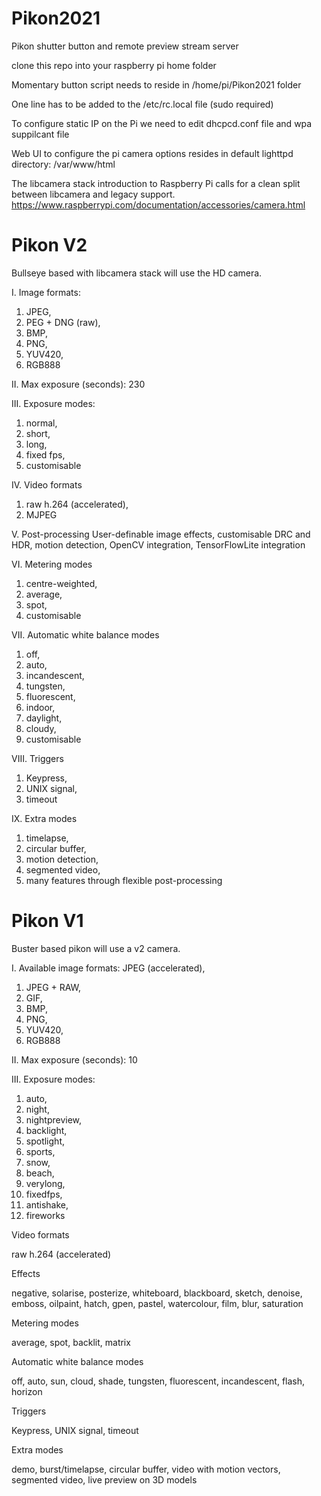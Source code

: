 # Pikon2021
Pikon shutter button and remote preview stream server 

clone this repo into your raspberry pi home folder

Momentary button script needs to reside in /home/pi/Pikon2021 folder

One line has to be added to the /etc/rc.local file (sudo required)

To configure static IP on the Pi we need to edit dhcpcd.conf file and wpa suppilcant file

Web UI to configure the pi camera options resides in default lighttpd directory: /var/www/html


The libcamera stack introduction to Raspberry Pi calls for a clean split between libcamera and legacy support.
https://www.raspberrypi.com/documentation/accessories/camera.html

# Pikon V2
Bullseye based with libcamera stack will use the HD camera.

I. Image formats:
1. JPEG,
2. PEG + DNG (raw), 
3. BMP, 
4. PNG, 
5. YUV420, 
6. RGB888

II. Max exposure (seconds): 230

III. Exposure modes:
1. normal, 
2. short, 
3. long, 
4. fixed fps, 
5. customisable

IV. Video formats
1. raw h.264 (accelerated), 
2. MJPEG

V. Post-processing
User-definable image effects, 
customisable DRC and HDR, 
motion detection, 
OpenCV integration, 
TensorFlowLite integration

VI. Metering modes
1. centre-weighted, 
2. average, 
3. spot, 
4. customisable

VII. Automatic white balance modes
1. off, 
2. auto, 
3. incandescent, 
4. tungsten, 
5. fluorescent, 
6. indoor, 
7. daylight, 
8. cloudy, 
9. customisable

VIII. Triggers
1. Keypress, 
2. UNIX signal, 
3. timeout

IX. Extra modes
1. timelapse, 
2. circular buffer, 
3. motion detection, 
4. segmented video, 
5. many features through flexible post-processing






# Pikon V1
Buster based pikon will use a v2 camera.

I. Available image formats:
JPEG (accelerated), 
1. JPEG + RAW, 
2. GIF, 
3. BMP, 
4. PNG, 
5. YUV420,
6. RGB888

II. Max exposure (seconds): 10

III. Exposure modes:
1. auto, 
2. night, 
3. nightpreview, 
4. backlight, 
5. spotlight, 
6. sports, 
7. snow, 
8. beach, 
9. verylong, 
10. fixedfps, 
11. antishake, 
12. fireworks


Video formats

raw h.264 (accelerated)

Effects

negative,
solarise,
posterize,
whiteboard,
blackboard,
sketch,
denoise,
emboss,
oilpaint,
hatch,
gpen,
pastel,
watercolour,
film,
blur,
saturation


Metering modes

average, spot, backlit, matrix

Automatic white balance modes

off, 
auto, 
sun, 
cloud, 
shade, 
tungsten, 
fluorescent, 
incandescent,
flash, 
horizon

Triggers

Keypress, UNIX signal, timeout

Extra modes

demo, 
burst/timelapse, 
circular buffer, 
video with motion vectors, 
segmented video, 
live preview on 3D models




